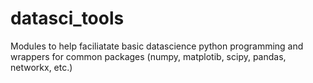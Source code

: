 # datasci_tools

Modules to help faciliatate basic datascience python programming and wrappers for common packages (numpy, matplotib, scipy, pandas, networkx, etc.)
